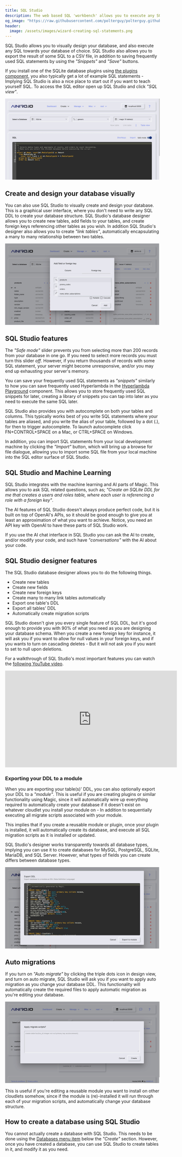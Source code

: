 ```yaml
---
title: SQL Studio
description: The web based SQL 'workbench' allows you to execute any SQL, see the result immediately, in addition to storing your frequently used SQL snippets for later.
og_image: "https://raw.githubusercontent.com/polterguy/polterguy.github.io/master/images/sql-editor.jpg"
header:
  image: /assets/images/wizard-creating-sql-statements.png
---
```


SQL Studio allows you to visually design your database, and also execute any SQL towards your database of choice.
SQL Studio also allows you to export the result of some SQL to a CSV file, in addition to saving frequently used
SQL statements by using the _"Snippets"_ and _"Save"_ buttons.

If you install one of the SQLite database
plugins using [the plugins component](/dashboard/plugins/), you also typically get a lot
of example SQL statements - Implying SQL Studio is also a nice place to start out if you
want to teach yourself SQL. To access the SQL editor open up SQL Studio and click _"SQL view"_.

![SQL Studio SQL view](https://raw.githubusercontent.com/polterguy/polterguy.github.io/master/images/sql-editor.jpg)

## Create and design your database visually

You can also use SQL Studio to visually create and design your database. This is a graphical user interface, where
you don't need to write any SQL DDL to create your database structure. SQL Studio's database designer
allows you to create new tables, add fields to your tables, and create foreign keys referencing other tables
as you wish. In addition SQL Studio's designer also allows you to create _"link tables"_, automatically
encapsulating a many to many relationship between two tables.

![SQL Studio design view](https://raw.githubusercontent.com/polterguy/polterguy.github.io/master/images/sql-designer.jpg)

## SQL Studio features

The _"Safe mode"_ slider prevents you from selecting more than 200 records from your database in one go.
If you need to select more records you must turn this slider _off_. However, if you return thousands of records
with some SQL statement, your server might become unresponsive, and/or you may end up exhausting your
server's memory.

You can save your frequently used SQL statements as _"snippets"_ similarly to how you can save frequently
used Hyperlambda in the [Hyperlambda Playground](/dashboard/hyperlambda-playground/) component.
This allows you to store frequently used SQL snippets for later, creating a library of snippets you
can tap into later as you need to execute the same SQL later.

SQL Studio also provides you with autocomplete on both your tables and columns. This typically
works best of you write SQL statements where your tables are aliased, and you write the alias of your table,
followed by a dot (.), for then to trigger autocomplete. To launch autocomplete click FN+CONTROL+SPACE
on a Mac, or CTRL+SPACE on Windows.

In addition, you can import SQL statements from your local development machine by clicking the _"Import"_
button, which will bring up a browse for file dialogue, allowing you to import some SQL file from your local
machine into the SQL editor surface of SQL Studio.

## SQL Studio and Machine Learning

SQL Studio integrates with the machine learning and AI parts of Magic. This allows you to ask SQL related
questions, such as; _"Create an SQLite DDL for me that creates a users and roles table, where each user is
referencing a role with a foreign key"_.

The AI features of SQL Studio doesn't always produce perfect code, but it is built
on top of OpenAI's APIs, so it should be good enough to give you at least an approximation
of what you want to achieve. Notice, you need an API key with OpenAI to have these parts of SQL Studio work.

If you use the AI chat interface in SQL Studio you can ask the AI to create, and/or modify your code, and
such have _"conversations"_ with the AI about your code.

## SQL Studio designer features

The SQL Studio database designer allows you to do the following things.

* Create new tables
* Create new fields
* Create new foreign keys
* Create many to many link tables automatically
* Export one table's DDL
* Export all tables' DDL
* Automatically create migration scripts

SQL Studio doesn't give you every single feature of SQL DDL, but it's good enough to provide you
with 90% of what you need as you are designing your database schema. When you create a new foreign key for instance,
it will ask you if you want to allow for null values in your foreign keys, and if you wants to turn on cascading
deletes - But it will not ask you if you want to set to null upon deletions.

For a walkthrough of SQL Studio's most important features you can watch the [following YouTube video](https://www.youtube.com/watch?v=xQYwPFEOTAI).

<iframe width="560" height="315" src="https://www.youtube.com/embed/xQYwPFEOTAI" title="YouTube video player" frameborder="0" allow="accelerometer; autoplay; clipboard-write; encrypted-media; gyroscope; picture-in-picture; web-share" allowfullscreen></iframe>

### Exporting your DDL to a module

When you are exporting your table(s)' DDL, you can also optionally export your DDL to a _"module"_. This is
useful if you are creating plugins or similar functionality using Magic, since it will automatically wire
up everything required to automatically create your database if it doesn't exist on whatever cloudlet you
install your module on - In addition to sequentially executing all migrate scripts associated with your module.

This implies that if you create a reusable module or plugin, once your plugin is installed, it will automatically
create its database, and execute all SQL migration scripts as it is installed or updated.

SQL Studio's designer works transparently towards all database types, implying you can use it to create
databases for MySQL, PostgreSQL, SQLite, MariaDB, and SQL Server. However, what types of fields you can create
differs between database types.

![Export your database DDL to module](/assets/images/export-database-ddl.jpeg)

## Auto migrations

If you turn on _"Auto migrate"_ by clicking the triple dots icon in design view, and turn on auto migrate,
SQL Studio will ask you if you want to apply auto migration as you change your database DDL. This functionality
will automatically create the required files to apply automatic migration as you're editing your database.

![Auto migrate your database DDL](/assets/images/auto-migrate-database.jpeg)

This is useful if you're editing a reusable module you want to install on other cloudlets somehow, since if
the module is (re)-installed it will run through each of your migration scripts, and automatically change your
database structure.

## How to create a database using SQL Studio

You cannot actually create a database with SQL Studio. This needs to be done using the [Databases menu
item](/dashboard/databases/) below the _"Create"_ section. However, once you have created a database, you can
use SQL Studio to create tables in it, and modify it as you need.

